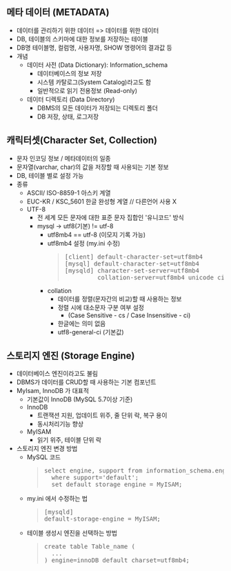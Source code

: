 ## 메타 데이터 (METADATA)
* 데이터를 관리하기 위한 데이터 => 데이터를 위한 데이터
* DB, 테이블의 스키마에 대한 정보를 저장하는 테이블
* DB명 테이블명, 컬럼명, 사용자명, SHOW 명령어의 결과값 등
* 개념
  * 데이터 사전 (Data Dictionary): Information_schema
    * 데이터베이스의 정보 저장
    * 시스템 카탈로그(System Catalog)라고도 함
    * 일반적으로 읽기 전용정보 (Read-only)
  * 데이터 디렉토리 (Data Directory)
    * DBMS의 모든 데이터가 저장되는 디렉토리 폴더
    * DB 저장, 상태, 로그저장

## 캐릭터셋(Character Set, Collection)
* 문자 인코딩 정보 / 메타데이터의 일종
* 문자열(varchar, char)의 값을 저장할 때 사용되는 기본 정보
* DB, 테이블 별로 설정 가능
* 종류
  * ASCII/ ISO-8859-1 아스키 계열
  * EUC-KR / KSC_5601 한글 완성형 계열 // 다른언어 사용 X
  * UTF-8 
    * 전 세계 모든 문자에 대한 표준 문자 집합인 '유니코드' 방식
    * mysql -> utf8(기본) != utf-8
      * utf8mb4 == utf-8 (이모지 기록 가능)
      * utf8mb4 설정 (my.ini 수정)
        > <pre>
        > [client] default-character-set=utf8mb4
        > [mysql] default-character-set=utf8mb4
        > [mysqld] character-set-server=utf8mb4
        >          collation-server=utf8mb4_unicode_ci
        > </pre>
      * collation
        * 데이터를 정렬(문자간의 비교)할 때 사용하는 정보
        * 정렬 시에 대소문자 구분 여부 설정 
          * (Case Sensitive - cs / Case Insensitive - ci)
        * 한글에는 의미 없음
        * utf8-general-ci (기본값)

## 스토리지 엔진 (Storage Engine) 
* 데이터베이스 엔진이라고도 불림
* DBMS가 데이터를 CRUD할 때 사용하는 기본 컴포넌트
* MyIsam, InnoDB 가 대표적
  * 기본값이 InnoDB (MySQL 5.7이상 기준)
  * InnoDB
    * 트랜잭션 지원, 업데이트 위주, 줄 단위 락, 복구 용이
    * 동시처리기능 향상
  * MyISAM
    * 읽기 위주, 테이블 단위 락
* 스토리지 엔진 변경 방법
  * MySQL 코드
    > <pre>
    > select engine, support from information_schema.engines
    >   where support='default';
    >   set default_storage_engine = MyISAM;
    > </pre>
  * my.ini 에서 수정하는 법
    > <pre>
    > [mysqld] 
    > default-storage-engine = MyISAM;
    > </pre>
  * 테이블 생성시 엔진을 선택하는 방법
    > <pre>
    > create table Table_name ( 
    >   ... 
    > ) engine=innoDB default charset=utf8mb4;
    > </pre>